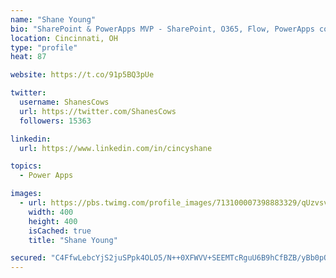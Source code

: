 ```yaml
---
name: "Shane Young"
bio: "SharePoint & PowerApps MVP - SharePoint, O365, Flow, PowerApps consulting? @PowerApps911 | Pure Snark? You found it."
location: Cincinnati, OH
type: "profile"
heat: 87

website: https://t.co/91p5BQ3pUe

twitter:
  username: ShanesCows
  url: https://twitter.com/ShanesCows
  followers: 15363

linkedin:
  url: https://www.linkedin.com/in/cincyshane

topics:
  - Power Apps

images:
  - url: https://pbs.twimg.com/profile_images/713100007398883329/qUzvsvQ3_400x400.jpg
    width: 400
    height: 400
    isCached: true
    title: "Shane Young"

secured: "C4FfwLebcYjS2juSPpk4OLO5/N++0XFWVV+SEEMTcRguU6B9hCfBZB/yBb0pQ+61TkETRiSrg5jZ87G12CZnA6J5UtfVCtIJEeJMfbp9ZbmZWaQ9oe7TMx36AuAe1DH6kwPmSZk/ShRqe+wduz9SUN7VUohGYulYJDszBbrEBi1rn+DHFCtEHJCOhUwtlgST2cTkOYdykW1Xyehz9jxaiADrJE33SO5bXL9U+SOammk/qjPVYfpEbx7008NzwZtntCwjGxUCErsBV4owHFqxxSvRSx2kce2MjGwUpSR7E48pL0O0DKkTlP8cL07vnuXz9SU0JamUN8wWk59xHm3hgusGQ2fVvCLYI9IuhxVPRZ7lp4KwsIByvJzcB1cUQ+AwAAGEc1PNS8NSGSJiICDzqn5IDgVYkVqOBAQvwZB7st4=;wO7Bl7nzZDwVyoJaOc7Lqg=="
---
```


